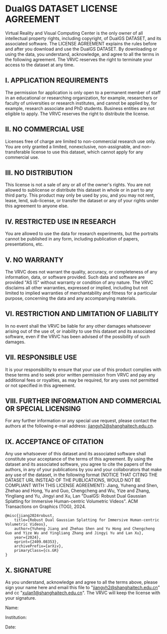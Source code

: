 # DualGS DATASET LICENSE AGREEMENT

Virtual Reality and Visual Computing Center is the only owner of all intellectual property rights, including copyright, of DualGS DATASET, and its associated software. The LICENSE AGREEMENT explains the rules before and after you download and use the DualGS DATASET.  By downloading or using the data, you understand, acknowledge, and agree to all the terms in the following  agreement. The VRVC reserves the right to terminate your access to the dataset at any time.

## I. APPLICATION REQUIREMENTS

The permission for application is only open to a permanent member of staff in an educational or  researching organization, for example, researchers or faculty of universities or research institutes, and  cannot be applied by, for example, research associate and PhD students. Business entities are not eligible to apply. The VRVC reserves the right to distribute the license.

## II. NO COMMERCIAL USE

Licenses free of charge are limited to non-commercial research use only. You are only granted a limited,  nonexclusive, non-assignable, and non-transferable license to use this dataset, which cannot apply for any commercial use.

## III. NO DISTRIBUTION

This license is not a sale of any or all of the owner's rights. You are not allowed to sublicense or distribute  this dataset in whole or in part to any third party. This product may only be used by you, and you may not rent, lease, lend, sub-license, or transfer the dataset or any of your rights under this agreement to anyone else.

## IV. RESTRICTED USE IN RESEARCH

You are allowed to use the data for research experiments, but the portraits cannot be published in any form, including publication of papers, presentations, etc.

## V. NO WARRANTY

The VRVC does not warrant the quality, accuracy, or completeness of any information, data, or software  provided. Such data and software are provided "AS IS" without warranty or condition of any nature. The VRVC disclaims all other warranties, expressed or implied, including but not limited to implied warranties of  merchantability and fitness for a particular purpose, concerning the data and any accompanying materials.

## VI. RESTRICTION AND LIMITATION OF LIABILITY

In no event shall the VRVC be liable for any other damages whatsoever arising out of the use of, or inability  to use this dataset and its associated software, even if the VRVC has been advised of the possibility of such damages.

## VII. RESPONSIBLE USE

It is your responsibility to ensure that your use of this product complies with these terms and to seek prior  written permission from VRVC and pay any additional fees or royalties, as may be required, for any uses not permitted or not specified in this agreement.

## VIII. FURTHER INFORMATION AND COMMERCIAL OR SPECIAL LICENSING

For any further information or any special use request, please contact the authors at the following e-mail  address: jiangyh2@shanghaitech.edu.cn.

## IX. ACCEPTANCE OF CITATION

Any use whatsoever of this dataset and its associated software shall constitute your acceptance of the terms  of this agreement. By using the dataset and its associated software, you agree to cite the papers of the  authors, in any of your publications by you and your collaborators that make any use of the dataset, in the  following format (NOTICE THAT CITING THE DATASET URL INSTEAD OF THE PUBLICATIONS, WOULD NOT BE  COMPLIANT WITH THIS LICENSE AGREEMENT): Jiang, Yuheng and Shen, Zhehao and Hong, Yu and Guo, Chengcheng and Wu, Yize and Zhang, Yingliang and Yu, Jingyi and Xu, Lan  "DualGS: Robust Dual Gaussian Splatting for Immersive Human-centric Volumetric Videos". ACM Transactions on Graphics (TOG), 2024.

```
@misc{jiang2024robust,
    title={Robust Dual Gaussian Splatting for Immersive Human-centric Volumetric Videos},
    author={Yuheng Jiang and Zhehao Shen and Yu Hong and Chengcheng Guo and Yize Wu and Yingliang Zhang and Jingyi Yu and Lan Xu},
    year={2024},
    eprint={2409.08353},
    archivePrefix={arXiv},
    primaryClass={cs.GR}
}
```

## X. SIGNATURE

As you understand, acknowledge and agree to all the terms above, please sign your name here and email  this file to  "jiangyh2@shanghaitech.edu.cn" and cc "xulan1@shanghaitech.edu.cn". The VRVC will keep the license with your signature. 

Name:  

Institution:  

Date: